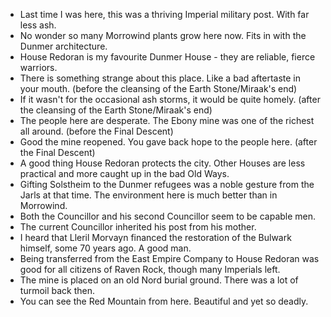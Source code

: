 - Last time I was here, this was a thriving Imperial military post. With far less ash.
- No wonder so many Morrowind plants grow here now. Fits in with the Dunmer architecture.
- House Redoran is my favourite Dunmer House - they are reliable, fierce warriors.
- There is something strange about this place. Like a bad aftertaste in your mouth.  (before the cleansing of the Earth Stone/Miraak's end)
- If it wasn't for the occasional ash storms, it would be quite homely.  (after the cleansing of the Earth Stone/Miraak's end)
- The people here are desperate. The Ebony mine was one of the richest all around.  (before the Final Descent)
- Good the mine reopened. You gave back hope to the people here. (after the Final Descent)
- A good thing House Redoran protects the city. Other Houses are less practical and more caught up in the bad Old Ways.
- Gifting Solstheim to the Dunmer refugees was a noble gesture from the Jarls at that time. The environment here is much better than in Morrowind.
- Both the Councillor and his second Councillor seem to be capable men.
- The current Councillor inherited his post from his mother.
- I heard that Lleril Morvayn financed the restoration of the Bulwark himself, some 70 years ago. A good man.
- Being transferred from the East Empire Company to House Redoran was good for all citizens of Raven Rock, though many Imperials left.
- The mine is placed on an old Nord burial ground. There was a lot of turmoil back then.
- You can see the Red Mountain from here. Beautiful and yet so deadly.

